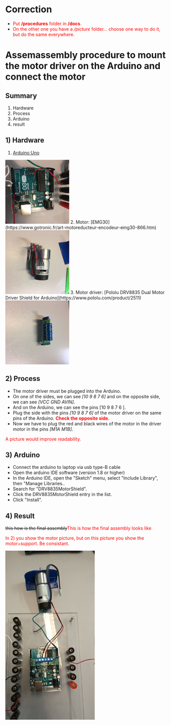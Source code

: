 # Correction
* <span style="color:red">Put **/procedures** folder in **/docs**.</span>
* <span style="color:red">On the other one you have a */picture* folder... choose one way to do it, but do the same everywhere.</span>


# Assemassembly procedure to mount the motor driver on the Arduino and connect the motor

## Summary
1. Hardware
2. Process
3. Arduino
4. result

## 1) Hardware
1. [Arduino Uno](https://store.arduino.cc/)<br />
<img src="./arduino.jpg" width="200px" height="200px" />
2. Motor: [EMG30](https://www.gotronic.fr/art-motoreducteur-encodeur-emg30-866.htm)<br />
<img src="../assembly motor/picture/piece_motor.jpg" width="200px" height="200px" />
3. Motor driver: [Pololu DRV8835 Dual Motor Driver Shield for Arduino](https://www.pololu.com/product/2511)<br />
<img src="./motor driver.jpg" width="200px" height="200px" />

## 2) Process
- The motor driver must be plugged into the Arduino.
- On one of the sides, we can see *[10 9 8 7 6]* and on the opposite side, we can see *[VCC GND AVIN]*.
- And on the Arduino, we can see the pins [10 9 8 7 6 ].
- Plug the side with the pins *[10 9 8 7 6]* of the motor driver on the same pins of the Arduino.
<span style="color:red">**Check the opposite side.**</span>
- Now we have to plug the red and black wires of the motor in the driver motor in the pins *[M1A M1B]*.

<span style="color:red">A picture would improve readability.</span>

## 3) Arduino
- Connect the arduino to laptop via usb type-B cable
- Open the arduino IDE software (version 1.8 or higher)
- In the Arduino IDE, open the "Sketch" menu, select "Include Library", then "Manage Libraries..
- Search for "DRV8835MotorShield".
- Click the DRV8835MotorShield entry in the list.
- Click "Install".


## 4) Result
~~this how is the final assembly~~<span style="color:red">This is how the final assembly looks like</span>

<span style="color:red">In 2) you show the motor picture, but on this picture you show the motor+support. Be consistant.</span>

<img src="./final.jpg" />